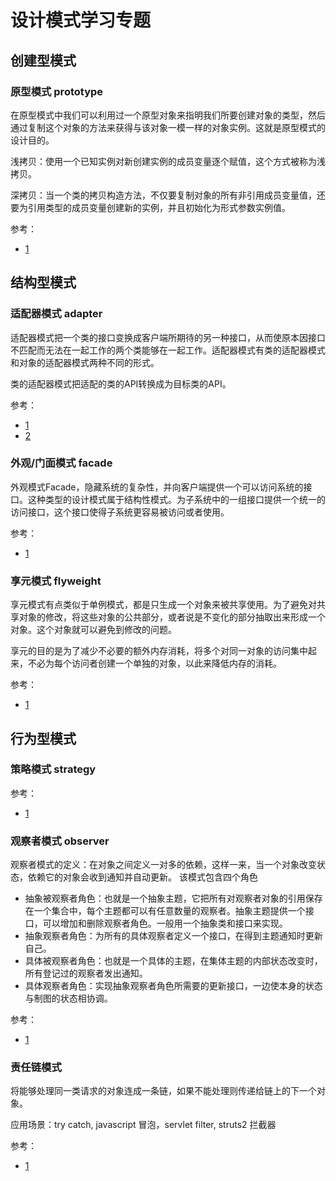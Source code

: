# 设计模式学习专题
## 创建型模式
### 原型模式 prototype
在原型模式中我们可以利用过一个原型对象来指明我们所要创建对象的类型，然后通过复制这个对象的方法来获得与该对象一模一样的对象实例。这就是原型模式的设计目的。

浅拷贝：使用一个已知实例对新创建实例的成员变量逐个赋值，这个方式被称为浅拷贝。

深拷贝：当一个类的拷贝构造方法，不仅要复制对象的所有非引用成员变量值，还要为引用类型的成员变量创建新的实例，并且初始化为形式参数实例值。


参考：
- [1](https://www.cnblogs.com/chenssy/p/3313339.html)

##  结构型模式
### 适配器模式 adapter
适配器模式把一个类的接口变换成客户端所期待的另一种接口，从而使原本因接口不匹配而无法在一起工作的两个类能够在一起工作。适配器模式有类的适配器模式和对象的适配器模式两种不同的形式。

类的适配器模式把适配的类的API转换成为目标类的API。

参考：
- [1](http://www.cnblogs.com/java-my-life/archive/2012/04/13/2442795.html)
- [2](http://mp.weixin.qq.com/s?__biz=MzA5MTQyNDU1MQ==&mid=2247483786&idx=1&sn=a2efd75d6a85790b1c659f9b49371544&mpshare=1&scene=1&srcid=1226AvAkhEE6BiakI8SBpQ6g#rd)

### 外观/门面模式 facade
外观模式Facade，隐藏系统的复杂性，并向客户端提供一个可以访问系统的接口。这种类型的设计模式属于结构性模式。为子系统中的一组接口提供一个统一的访问接口，这个接口使得子系统更容易被访问或者使用。 

参考：
- [1](https://www.cnblogs.com/lthIU/p/5860607.html)

### 享元模式 flyweight
享元模式有点类似于单例模式，都是只生成一个对象来被共享使用。为了避免对共享对象的修改，将这些对象的公共部分，或者说是不变化的部分抽取出来形成一个对象。这个对象就可以避免到修改的问题。

享元的目的是为了减少不必要的额外内存消耗，将多个对同一对象的访问集中起来，不必为每个访问者创建一个单独的对象，以此来降低内存的消耗。

参考：
- [1](https://www.cnblogs.com/V1haoge/p/6542449.html)


## 行为型模式

### 策略模式 strategy
参考： 
- [1](http://blog.csdn.net/zhangliangzi/article/details/52161211)

### 观察者模式 observer
观察者模式的定义：在对象之间定义一对多的依赖，这样一来，当一个对象改变状态，依赖它的对象会收到通知并自动更新。
该模式包含四个角色
- 抽象被观察者角色：也就是一个抽象主题，它把所有对观察者对象的引用保存在一个集合中，每个主题都可以有任意数量的观察者。抽象主题提供一个接口，可以增加和删除观察者角色。一般用一个抽象类和接口来实现。
- 抽象观察者角色：为所有的具体观察者定义一个接口，在得到主题通知时更新自己。
- 具体被观察者角色：也就是一个具体的主题，在集体主题的内部状态改变时，所有登记过的观察者发出通知。
- 具体观察者角色：实现抽象观察者角色所需要的更新接口，一边使本身的状态与制图的状态相协调。

参考：
- [1](https://www.cnblogs.com/luohanguo/p/7825656.html)

### 责任链模式 
将能够处理同一类请求的对象连成一条链，如果不能处理则传递给链上的下一个对象。

应用场景：try catch, javascript 冒泡，servlet filter, struts2 拦截器


参考：
- [1](https://www.cnblogs.com/ysw-go/p/5432921.html)